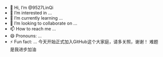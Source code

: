 - 👋 Hi, I’m @9527LinQi
- 👀 I’m interested in ...
- 🌱 I’m currently learning ...
- 💞️ I’m looking to collaborate on ...
- 📫 How to reach me ...
- 😄 Pronouns: ...
- ⚡ Fun fact: ...
今天开始正式加入GitHub这个大家庭，请多关照，谢谢！
难题是我进步加油
<!---
9527LinQi/9527LinQi is a ✨ special ✨ repository because its `README.md` (this file) appears on your GitHub profile.
You can click the Preview link to take a look at your changes.
--->

